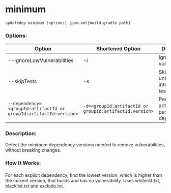 # minimum

```
updatedep minimum [options] [pom.xml|build.gradle path]
```

###
### Options:

 | Option                                                            | Shortened Option                                        | Description                              |
 |-------------------------------------------------------------------|---------------------------------------------------------|------------------------------------------|
 | --ignoreLowVulnerabilities                                        | -i                                                      | Ignore low vulnerabilities.              |
 | --skipTests                                                       | -s                                                      | Skip running unit and integration tests. |
 | `--dependency=<groupId:artifactId or groupId:artifactId:version>` | `-d=<groupId:artifactId or groupId:artifactId:version>` | Perform action to the passed dependency. |

####
### Description:
Detect the minimum dependency versions needed to remove vulnerabilities, without breaking changes.
### How It Works:
####
For each explicit dependency, find the lowest version, which is higher than the current version, that builds and has no vulnerability. Uses whitelist.txt, blacklist.txt and exclude.txt.
